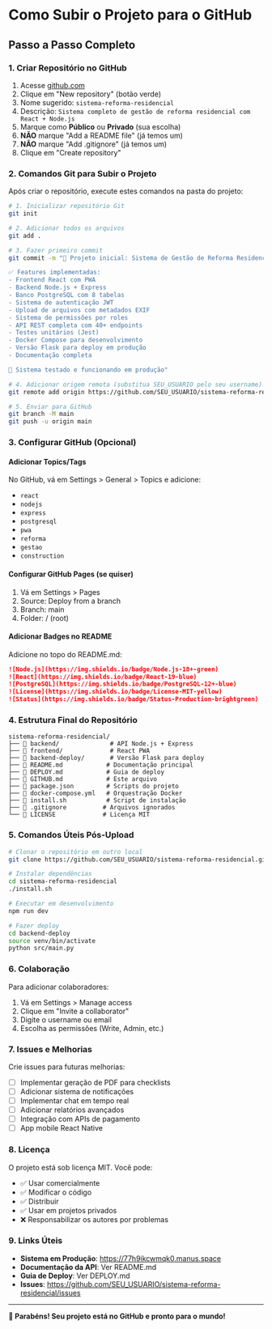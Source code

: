 # Como Subir o Projeto para o GitHub

## Passo a Passo Completo

### 1. Criar Repositório no GitHub

1. Acesse [github.com](https://github.com)
2. Clique em "New repository" (botão verde)
3. Nome sugerido: `sistema-reforma-residencial`
4. Descrição: `Sistema completo de gestão de reforma residencial com React + Node.js`
5. Marque como **Público** ou **Privado** (sua escolha)
6. **NÃO** marque "Add a README file" (já temos um)
7. **NÃO** marque "Add .gitignore" (já temos um)
8. Clique em "Create repository"

### 2. Comandos Git para Subir o Projeto

Após criar o repositório, execute estes comandos na pasta do projeto:

```bash
# 1. Inicializar repositório Git
git init

# 2. Adicionar todos os arquivos
git add .

# 3. Fazer primeiro commit
git commit -m "🎉 Projeto inicial: Sistema de Gestão de Reforma Residencial

✅ Features implementadas:
- Frontend React com PWA
- Backend Node.js + Express
- Banco PostgreSQL com 8 tabelas
- Sistema de autenticação JWT
- Upload de arquivos com metadados EXIF
- Sistema de permissões por roles
- API REST completa com 40+ endpoints
- Testes unitários (Jest)
- Docker Compose para desenvolvimento
- Versão Flask para deploy em produção
- Documentação completa

🚀 Sistema testado e funcionando em produção"

# 4. Adicionar origem remota (substitua SEU_USUARIO pelo seu username)
git remote add origin https://github.com/SEU_USUARIO/sistema-reforma-residencial.git

# 5. Enviar para GitHub
git branch -M main
git push -u origin main
```

### 3. Configurar GitHub (Opcional)

#### Adicionar Topics/Tags
No GitHub, vá em Settings > General > Topics e adicione:
- `react`
- `nodejs`
- `express`
- `postgresql`
- `pwa`
- `reforma`
- `gestao`
- `construction`

#### Configurar GitHub Pages (se quiser)
1. Vá em Settings > Pages
2. Source: Deploy from a branch
3. Branch: main
4. Folder: / (root)

#### Adicionar Badges no README
Adicione no topo do README.md:

```markdown
![Node.js](https://img.shields.io/badge/Node.js-18+-green)
![React](https://img.shields.io/badge/React-19-blue)
![PostgreSQL](https://img.shields.io/badge/PostgreSQL-12+-blue)
![License](https://img.shields.io/badge/License-MIT-yellow)
![Status](https://img.shields.io/badge/Status-Production-brightgreen)
```

### 4. Estrutura Final do Repositório

```
sistema-reforma-residencial/
├── 📁 backend/              # API Node.js + Express
├── 📁 frontend/             # React PWA
├── 📁 backend-deploy/       # Versão Flask para deploy
├── 📄 README.md            # Documentação principal
├── 📄 DEPLOY.md            # Guia de deploy
├── 📄 GITHUB.md            # Este arquivo
├── 📄 package.json         # Scripts do projeto
├── 📄 docker-compose.yml   # Orquestração Docker
├── 📄 install.sh           # Script de instalação
├── 📄 .gitignore          # Arquivos ignorados
└── 📄 LICENSE             # Licença MIT
```

### 5. Comandos Úteis Pós-Upload

```bash
# Clonar o repositório em outro local
git clone https://github.com/SEU_USUARIO/sistema-reforma-residencial.git

# Instalar dependências
cd sistema-reforma-residencial
./install.sh

# Executar em desenvolvimento
npm run dev

# Fazer deploy
cd backend-deploy
source venv/bin/activate
python src/main.py
```

### 6. Colaboração

Para adicionar colaboradores:
1. Vá em Settings > Manage access
2. Clique em "Invite a collaborator"
3. Digite o username ou email
4. Escolha as permissões (Write, Admin, etc.)

### 7. Issues e Melhorias

Crie issues para futuras melhorias:
- [ ] Implementar geração de PDF para checklists
- [ ] Adicionar sistema de notificações
- [ ] Implementar chat em tempo real
- [ ] Adicionar relatórios avançados
- [ ] Integração com APIs de pagamento
- [ ] App mobile React Native

### 8. Licença

O projeto está sob licença MIT. Você pode:
- ✅ Usar comercialmente
- ✅ Modificar o código
- ✅ Distribuir
- ✅ Usar em projetos privados
- ❌ Responsabilizar os autores por problemas

### 9. Links Úteis

- **Sistema em Produção**: https://77h9ikcwmqk0.manus.space
- **Documentação da API**: Ver README.md
- **Guia de Deploy**: Ver DEPLOY.md
- **Issues**: https://github.com/SEU_USUARIO/sistema-reforma-residencial/issues

---

**🎉 Parabéns! Seu projeto está no GitHub e pronto para o mundo!**

